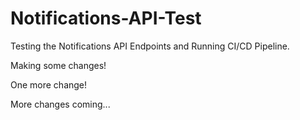 # Notifications-API-Test
Testing the Notifications API Endpoints and Running CI/CD Pipeline.


Making some changes!

One more change!

More changes coming...
